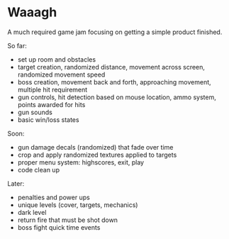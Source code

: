 Waaagh
======

A much required game jam focusing on getting a simple product finished.

So far:
- set up room and obstacles
- target creation, randomized distance, movement across screen, randomized movement speed
-  boss creation, movement back and forth, approaching movement, multiple hit requirement
- gun controls, hit detection based on mouse location, ammo system, points awarded for hits
- gun sounds
- basic win/loss states

Soon:
- gun damage decals (randomized) that fade over time
- crop and apply randomized textures applied to targets
- proper menu system: highscores, exit, play
- code clean up

Later:
- penalties and power ups
- unique levels (cover, targets, mechanics)
- dark level
- return fire that must be shot down
- boss fight quick time events
